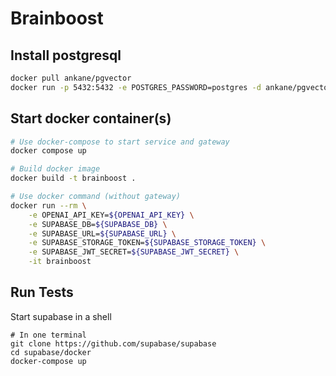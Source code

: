 # Brainboost

## Install postgresql

```bash
docker pull ankane/pgvector
docker run -p 5432:5432 -e POSTGRES_PASSWORD=postgres -d ankane/pgvector
```

## Start docker container(s)

```bash
# Use docker-compose to start service and gateway
docker compose up

# Build docker image
docker build -t brainboost .

# Use docker command (without gateway)
docker run --rm \
    -e OPENAI_API_KEY=${OPENAI_API_KEY} \
    -e SUPABASE_DB=${SUPABASE_DB} \
    -e SUPABASE_URL=${SUPABASE_URL} \
    -e SUPABASE_STORAGE_TOKEN=${SUPABASE_STORAGE_TOKEN} \
    -e SUPABASE_JWT_SECRET=${SUPABASE_JWT_SECRET} \
    -it brainboost
```

## Run Tests

Start supabase in a shell

```shell
# In one terminal
git clone https://github.com/supabase/supabase
cd supabase/docker
docker-compose up
```